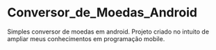 # Conversor_de_Moedas_Android
Simples conversor de moedas em android. Projeto criado no intuito de ampliar meus conhecimentos em programação mobile.
